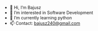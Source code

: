 - 👋 Hi, I’m Bajusz
- 👀 I’m interested in Software Development
- 🌱 I’m currently learning python
- 📫 Contact: bajusz240@gmail.com
